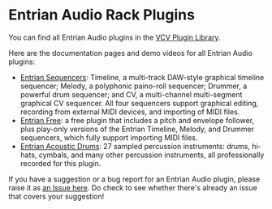 # Entrian Audio Rack Plugins

You can find all Entrian Audio plugins in the [VCV Plugin Library](https://library.vcvrack.com/?query=Entrian).

Here are the documentation pages and demo videos for all Entrian Audio plugins:

* [Entrian Sequencers](http://entrian.com/audio/entrian-sequencers.html): Timeline, a multi-track DAW-style graphical timeline sequencer; Melody, a polyphonic paino-roll sequencer; Drummer, a powerful drum sequencer; and CV, a multi-channel multi-segment graphical CV sequencer.  All four sequencers support graphical editing, recording from external MIDI devices, and importing of MIDI files.
* [Entrian Free](http://entrian.com/audio/entrian-free.html): a free plugin that includes a pitch and envelope follower, plus play-only versions of the Entrian Timeline, Melody, and Drummer sequencers, which fully support importing MIDI files.
* [Entrian Acoustic Drums](http://entrian.com/audio/entrian-acoustic-drums.html): 27 sampled percussion instruments: drums, hi-hats, cymbals, and many other percussion instruments, all professionally recorded for this plugin.

If you have a suggestion or a bug report for an Entrian Audio plugin, please raise it as [an Issue here](https://github.com/EntrianAudio/Rack/issues).  Do check to see whether there's already an issue that covers your suggestion!


